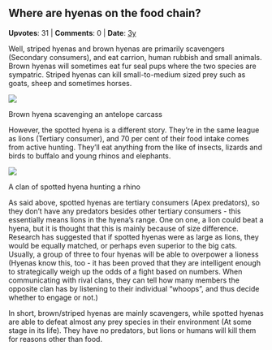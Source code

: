 ## Where are hyenas on the food chain?
    
**Upvotes**: 31 | **Comments**: 0 | **Date**: [3y](https://www.quora.com/Where-are-hyenas-on-the-food-chain/answer/Gary-Meaney)

Well, striped hyenas and brown hyenas are primarily scavengers (Secondary consumers), and eat carrion, human rubbish and small animals. Brown hyenas will sometimes eat fur seal pups where the two species are sympatric. Striped hyenas can kill small-to-medium sized prey such as goats, sheep and sometimes horses.

![](https://qph.fs.quoracdn.net/main-qimg-ef91be75f061f6f41e17909220bf74b9-lq)

Brown hyena scavenging an antelope carcass

However, the spotted hyena is a different story. They’re in the same league as lions (Tertiary consumer), and 70 per cent of their food intake comes from active hunting. They’ll eat anything from the like of insects, lizards and birds to buffalo and young rhinos and elephants.

![](https://qph.fs.quoracdn.net/main-qimg-8dab72eeec8ed9125b5d507152318fb7-lq)

A clan of spotted hyena hunting a rhino

As said above, spotted hyenas are tertiary consumers (Apex predators), so they don’t have any predators besides other tertiary consumers - this essentially means lions in the hyena’s range. One on one, a lion could beat a hyena, but it is thought that this is mainly because of size difference. Research has suggested that if spotted hyenas were as large as lions, they would be equally matched, or perhaps even superior to the big cats. Usually, a group of three to four hyenas will be able to overpower a lioness (Hyenas know this, too - it has been proved that they are intelligent enough to strategically weigh up the odds of a fight based on numbers. When communicating with rival clans, they can tell how many members the opposite clan has by listening to their individual “whoops”, and thus decide whether to engage or not.)

In short, brown/striped hyenas are mainly scavengers, while spotted hyenas are able to defeat almost any prey species in their environment (At some stage in its life). They have no predators, but lions or humans will kill them for reasons other than food.

